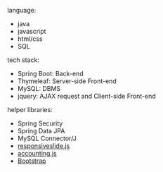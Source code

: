 language:
- java
- javascript
- html/css
- SQL

tech stack:
- Spring Boot: Back-end
- Thymeleaf: Server-side Front-end
- MySQL: DBMS
- jquery: AJAX request and Client-side Front-end

helper libraries:
- Spring Security
- Spring Data JPA
- MySQL Connector/J
- [responsiveslide.js](http://responsiveslides.com)
- [accounting.js](https://openexchangerates.github.io/accounting.js/)
- [Bootstrap](https://getbootstrap.com/docs/5.3/getting-started/download/)